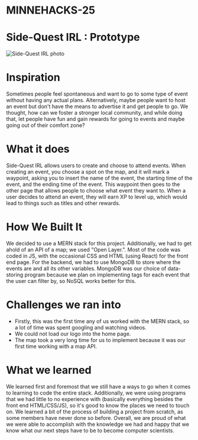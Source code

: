 # MINNEHACKS-25

# Side-Quest IRL : Prototype

![Side-Quest IRL photo]("FRONTEND\SideQuest.jpg"raw=true "Title")

# Inspiration
Sometimes people feel spontaneous and want to go to some type of event without having any actual plans. Alternatively, maybe people want to host an event but don't have the means to advertise it and get people to go. We thought, how can we foster a stronger local community, and while doing that, let people have fun and gain rewards for going to events and maybe going out of their comfort zone?

# What it does
Side-Quest IRL allows users to create and choose to attend events. When creating an event, you choose a spot on the map, and it will mark a waypoint, asking you to insert the name of the event, the starting time of the event, and the ending time of the event. This waypoint then goes to the other page that allows people to choose what event they want to. When a user decides to attend an event, they will earn XP to level up, which would lead to things such as titles and other rewards.

# How We Built It
We decided to use a MERN stack for this project. Additionally, we had to get ahold of an API of a map; we used "Open Layer.". Most of the code was coded in JS, with the occasional CSS and HTML (using React) for the front end page. For the backend, we had to use MongoDB to store where the events are and all its other variables. MongoDB was our choice of data-storing program because we plan on implementing tags for each event that the user can filter by, so NoSQL works better for this.

# Challenges we ran into
- Firstly, this was the first time any of us worked with the MERN stack, so a lot of time was spent googling and watching videos.
- We could not load our logo into the home page.
- The map took a very long time for us to implement because it was our first time working with a map API.

# What we learned
We learned first and foremost that we still have a ways to go when it comes to learning to code the entire stack. Additionally, we were using programs that we had little to no experience with (basically everything besides the front end HTML/CSS/JS), so it's good to know the places we need to touch on. We learned a bit of the process of building a project from scratch, as some members have never done so before. Overall, we are proud of what we were able to accomplish with the knowledge we had and happy that we know what our next steps have to be to become computer scientists.




